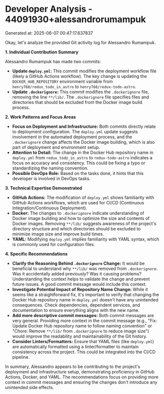 # Developer Analysis - 44091930+alessandrorumampuk
Generated at: 2025-06-07 00:47:17.637837

Okay, let's analyze the provided Git activity log for Alessandro Rumampuk.

**1. Individual Contribution Summary**

Alessandro Rumampuk has made two commits:

*   **Update `deploy.yml`:** This commit modifies the deployment workflow file (likely a GitHub Actions workflow). The key change is updating the `DOCKER_HUB_REPOSITORY` environment variable from `henry768/redux_todo_in_astro` to `henry768/redux-todo-astro`.
*   **Update `.dockerignore`:** This commit modifies the `.dockerignore` file, removing the line `**/lib/`.  The `.dockerignore` file specifies files and directories that should be excluded from the Docker image build process.

**2. Work Patterns and Focus Areas**

*   **Focus on Deployment and Infrastructure:** Both commits directly relate to deployment configuration.  The `deploy.yml` update suggests involvement in the automated deployment process, and the `.dockerignore` change affects the Docker image building, which is also part of deployment and environment setup.
*   **Attention to Detail:** The change in the Docker Hub repository name in `deploy.yml` from  `redux_todo_in_astro` to `redux-todo-astro` indicates a focus on accuracy and consistency.  This could be fixing a typo or standardizing the naming convention.
*   **Possible DevOps Role:**  Based on the tasks done, it hints that this developer is involved in DevOps tasks.

**3. Technical Expertise Demonstrated**

*   **GitHub Actions:** The modification of `deploy.yml` shows familiarity with GitHub Actions workflows, which are used for CI/CD (Continuous Integration/Continuous Deployment).
*   **Docker:** The changes to `.dockerignore` indicate understanding of Docker image building and how to optimize the size and contents of Docker images.  Removing `**/lib/`  suggests awareness of the project's directory structure and which directories should be excluded to minimize image size and improve build times.
*   **YAML:** Modifying `deploy.yml` implies familiarity with YAML syntax, which is commonly used for configuration files.

**4. Specific Recommendations**

*   **Clarify the Reasoning Behind `.dockerignore` Change:**  It would be beneficial to understand why `**/lib/` was removed from `.dockerignore`.  Was it accidentally added previously?  Was it causing problems?  Understanding the context helps to validate the change and prevent future issues.  A good commit message would include this context.
*   **Investigate Potential Impact of Repository Name Change:** While it seems like a straightforward fix, it's important to verify that changing the Docker Hub repository name in `deploy.yml` doesn't have any unintended consequences.  Check dependencies, dependent services, and documentation to ensure everything aligns with the new name.
*   **Add more descriptive commit messages:** Both commit messages are very general.  Providing more context in the commit message (e.g., "Fix: Update Docker Hub repository name to follow naming convention" or "Chore: Remove `**/lib/` from `.dockerignore` to reduce image size") would improve the readability and maintainability of the Git history.
*   **Consider Linters/Formatters:**  Ensure that YAML files (like `deploy.yml`) are automatically formatted using a linter/formatter to maintain consistency across the project. This could be integrated into the CI/CD pipeline.

In summary, Alessandro appears to be contributing to the project's deployment and infrastructure setup, demonstrating proficiency in GitHub Actions, Docker, and YAML. The recommendations focus on providing more context in commit messages and ensuring the changes don't introduce any unintended side effects.
